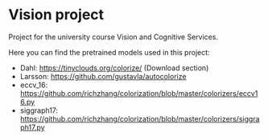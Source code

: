 # Vision project
Project for the university course Vision and Cognitive Services.

Here you can find the pretrained models used in this project:
- Dahl: https://tinyclouds.org/colorize/ (Download section)
- Larsson: https://github.com/gustavla/autocolorize
- eccv_16: https://github.com/richzhang/colorization/blob/master/colorizers/eccv16.py
- siggraph17: https://github.com/richzhang/colorization/blob/master/colorizers/siggraph17.py


